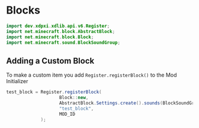 # Blocks

```java
import dev.xdpxi.xdlib.api.v6.Register;
import net.minecraft.block.AbstractBlock;
import net.minecraft.block.Block;
import net.minecraft.sound.BlockSoundGroup;
```

## Adding a Custom Block

To make a custom item you add `Register.registerBlock()` to the Mod Initializer

```java
test_block = Register.registerBlock(
                    Block::new,
                    AbstractBlock.Settings.create().sounds(BlockSoundGroup.STONE),
                    "test_block",
                    MOD_ID
             );
```